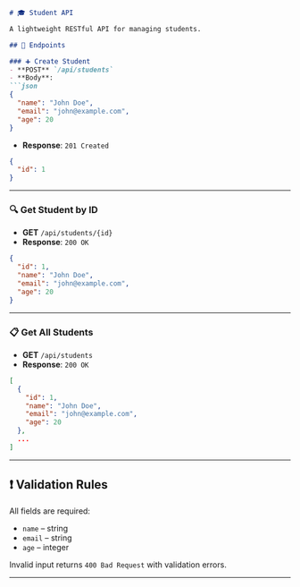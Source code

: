 
````markdown
# 🎓 Student API

A lightweight RESTful API for managing students.

## 🚀 Endpoints

### ➕ Create Student
- **POST** `/api/students`
- **Body**:
```json
{
  "name": "John Doe",
  "email": "john@example.com",
  "age": 20
}
````

* **Response**:
  `201 Created`

```json
{
  "id": 1
}
```

---

### 🔍 Get Student by ID

* **GET** `/api/students/{id}`
* **Response**:
  `200 OK`

```json
{
  "id": 1,
  "name": "John Doe",
  "email": "john@example.com",
  "age": 20
}
```

---

### 📋 Get All Students

* **GET** `/api/students`
* **Response**:
  `200 OK`

```json
[
  {
    "id": 1,
    "name": "John Doe",
    "email": "john@example.com",
    "age": 20
  },
  ...
]
```

---

## ❗ Validation Rules

All fields are required:

* `name` – string
* `email` – string
* `age` – integer

Invalid input returns `400 Bad Request` with validation errors.

---
